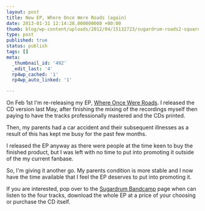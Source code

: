 ```yaml
---
layout: post
title: New EP, Where Once Were Roads (again)
date: 2013-01-31 12:14:28.000000000 +00:00
thumb: blog/wp-content/uploads/2012/04/15132723/sugardrum-roads2-square-lowres150.jpg
type: post
published: true
status: publish
tags: []
meta:
  _thumbnail_id: '492'
  _edit_last: '4'
  rp4wp_cached: '1'
  rp4wp_auto_linked: '1'

---
```

<p>On Feb 1st I'm re-releasing my EP, <a title="Where Once Were Roads by Sugardrum on Bandcamp" href="//sugardrum.bandcamp.com/album/where-once-were-roads" target="_blank">Where Once Were Roads</a>. I released the CD version last May, after finishing the mixing of the recordings myself then paying to have the tracks professionally mastered and the CDs printed.</p>

<p>Then, my parents had a car accident and their subsequent illnesses as a result of this has kept me busy for the past few months.</p>
<p>I released the EP anyway as there were people at the time keen to buy the finished product, but I was left with no time to put into promoting it outside of the my current fanbase.</p>
<p>So, I'm giving it another go. My parents condition is more stable and I now have the time available that I feel the EP deserves to put into promoting it.</p>
<p>If you are interested, pop over to the <a title="Sugardrum on Bandcamp" href="//sugardrum.bandcamp.com" target="_blank">Sugardrum Bandcamp</a> page when can listen to the four tracks, download the whole EP at a price of your choosing or purchase the CD itself.</p>
